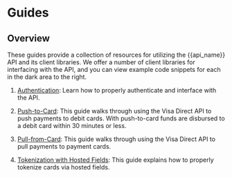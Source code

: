 # Guides

## Overview

These guides provide a collection of resources for utilizing the {{api_name}}
API and its client libraries. We offer a number of client libraries for
interfacing with the API, and you can view example code snippets for each in
the dark area to the right.

1. [Authentication](#authentication): Learn how to properly
authenticate and interface with the API.

2. [Push-to-Card](#push-to-card): This guide walks
through using the Visa Direct API to push payments to debit cards. With push-to-card
funds are disbursed to a debit card within 30 minutes or less.

3. [Pull-from-Card](#pull-from-card): This guide walks
through using the Visa Direct API to pull payments to payment cards.

4. [Tokenization with Hosted Fields](#tokenization-with-hosted-fields): This guide
explains how to properly tokenize cards via hosted fields.
